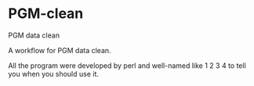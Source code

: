 PGM-clean
=========

PGM data clean

A workflow for PGM data clean.

All the program were developed by perl and well-named like 1 2 3 4 to tell you when you should use it.
